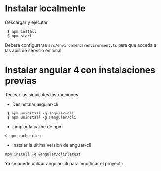 # Instalar localmente

Descargar y ejecutar 

~~~~
 $ npm install
 $ npm start
~~~~

Deberá configurarse `src/environments/environment.ts` para que acceda a las apis de servicio en local.


# Instalar angular 4 con instalaciones previas

Teclear las siguientes instrucciones

- Desinstalar angular-cli

~~~
 $ npm uninstall -g angular-cli
 $ npm uninstall -g @angular/cli
~~~

- Limpiar la cache de npm

~~~
$ npm cache clean
~~~

- Instalar la última version de angular-cli

~~~
npm install -g @angular/cli@latest
~~~

Ya se puede utilizar angular-cli para modificar el proyecto
